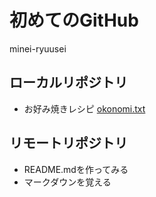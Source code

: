 # 初めてのGitHub
minei-ryuusei

## ローカルリポジトリ
* お好み焼きレシピ
	[okonomi.txt](okonomi.txt)

## リモートリポジトリ
* README.mdを作ってみる
* マークダウンを覚える
